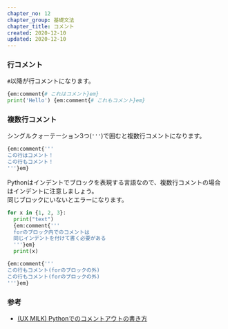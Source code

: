 ```yaml
---
chapter_no: 12
chapter_group: 基礎文法
chapter_title: コメント
created: 2020-12-10
updated: 2020-12-10
---
```

### 行コメント

`#`以降が行コメントになります。

```:comment1.py
{em:comment{# これはコメント}em}
print('Hello') {em:comment{# これもコメント}em}
```

### 複数行コメント

シングルクォーテーション3つ(`'''`)で囲むと複数行コメントになります。

```:comment2.py
{em:comment{'''
この行はコメント！
この行もコメント！
'''}em}
```

Pythonはインデントでブロックを表現する言語なので、複数行コメントの場合はインデントに注意しましょう。  
同じブロックにいないとエラーになります。

```:comment3.py
for x in {1, 2, 3}:
  print("text")
  {em:comment{'''
  forのブロック内でのコメントは
  同じインデントを付けて書く必要がある
  '''}em}
  print(x)

{em:comment{'''
この行もコメント(forのブロックの外)
この行もコメント(forのブロックの外)
'''}em}
```

### 参考
- [(UX MILK) Pythonでのコメントアウトの書き方](https://uxmilk.jp/8847)
